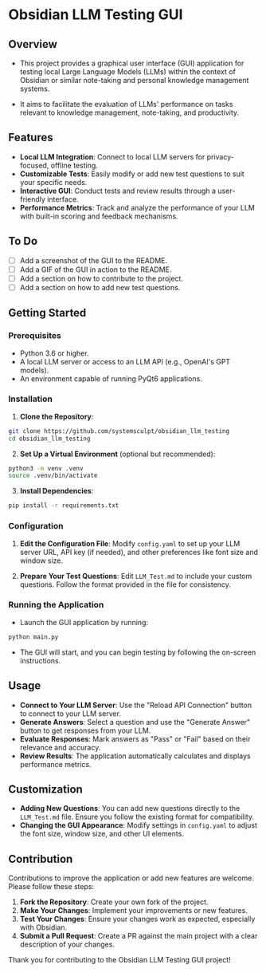 # Obsidian LLM Testing GUI

## Overview

- This project provides a graphical user interface (GUI) application for testing local Large Language Models (LLMs) within the context of Obsidian or similar note-taking and personal knowledge management systems.

- It aims to facilitate the evaluation of LLMs' performance on tasks relevant to knowledge management, note-taking, and productivity.

## Features

- **Local LLM Integration**: Connect to local LLM servers for privacy-focused, offline testing.
- **Customizable Tests**: Easily modify or add new test questions to suit your specific needs.
- **Interactive GUI**: Conduct tests and review results through a user-friendly interface.
- **Performance Metrics**: Track and analyze the performance of your LLM with built-in scoring and feedback mechanisms.

## To Do

- [ ] Add a screenshot of the GUI to the README.
- [ ] Add a GIF of the GUI in action to the README.
- [ ] Add a section on how to contribute to the project.
- [ ] Add a section on how to add new test questions.

## Getting Started

### Prerequisites

- Python 3.6 or higher.
- A local LLM server or access to an LLM API (e.g., OpenAI's GPT models).
- An environment capable of running PyQt6 applications.

### Installation

1. **Clone the Repository**:

```bash
git clone https://github.com/systemsculpt/obsidian_llm_testing
cd obsidian_llm_testing
```

2. **Set Up a Virtual Environment** (optional but recommended):

```bash
python3 -m venv .venv
source .venv/bin/activate
```

3. **Install Dependencies**:

```bash
pip install -r requirements.txt
```

### Configuration

1. **Edit the Configuration File**: Modify `config.yaml` to set up your LLM server URL, API key (if needed), and other preferences like font size and window size.

2. **Prepare Your Test Questions**: Edit `LLM_Test.md` to include your custom questions. Follow the format provided in the file for consistency.

### Running the Application

- Launch the GUI application by running:

```bash
python main.py
```

- The GUI will start, and you can begin testing by following the on-screen instructions.

## Usage

- **Connect to Your LLM Server**: Use the "Reload API Connection" button to connect to your LLM server.
- **Generate Answers**: Select a question and use the "Generate Answer" button to get responses from your LLM.
- **Evaluate Responses**: Mark answers as "Pass" or "Fail" based on their relevance and accuracy.
- **Review Results**: The application automatically calculates and displays performance metrics.

## Customization

- **Adding New Questions**: You can add new questions directly to the `LLM_Test.md` file. Ensure you follow the existing format for compatibility.
- **Changing the GUI Appearance**: Modify settings in `config.yaml` to adjust the font size, window size, and other UI elements.

## Contribution

Contributions to improve the application or add new features are welcome. Please follow these steps:

1. **Fork the Repository**: Create your own fork of the project.
2. **Make Your Changes**: Implement your improvements or new features.
3. **Test Your Changes**: Ensure your changes work as expected, especially with Obsidian.
4. **Submit a Pull Request**: Create a PR against the main project with a clear description of your changes.

Thank you for contributing to the Obsidian LLM Testing GUI project!
